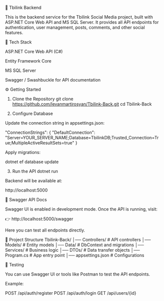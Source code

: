 📌 Tbilink Backend

This is the backend service for the Tbilink Social Media project, built with ASP.NET Core Web API and MS SQL Server.
It provides all API endpoints for authentication, user management, posts, comments, and other social features.

🚀 Tech Stack

ASP.NET Core Web API (C#)

Entity Framework Core

MS SQL Server

Swagger / Swashbuckle for API documentation

⚙️ Getting Started
1. Clone the Repository
git clone https://github.com/levanmartirosyan/Tbilink-Back.git
cd Tbilink-Back

2. Configure Database

Update the connection string in appsettings.json:

"ConnectionStrings": {
  "DefaultConnection": "Server=YOUR_SERVER_NAME;Database=TbilinkDB;Trusted_Connection=True;MultipleActiveResultSets=true"
}


Apply migrations:

dotnet ef database update

3. Run the API
dotnet run


Backend will be available at:

http://localhost:5000

📖 Swagger API Docs

Swagger UI is enabled in development mode.
Once the API is running, visit:

👉 http://localhost:5000/swagger

Here you can test all endpoints directly.

📂 Project Structure
Tbilink-Back/
│── Controllers/      # API controllers
│── Models/           # Entity models
│── Data/             # DbContext and migrations
│── Services/         # Business logic
│── DTOs/             # Data transfer objects
│── Program.cs        # App entry point
│── appsettings.json  # Configurations

🧪 Testing

You can use Swagger UI or tools like Postman to test the API endpoints.

Example:

POST /api/auth/register
POST /api/auth/login
GET  /api/users/{id}
